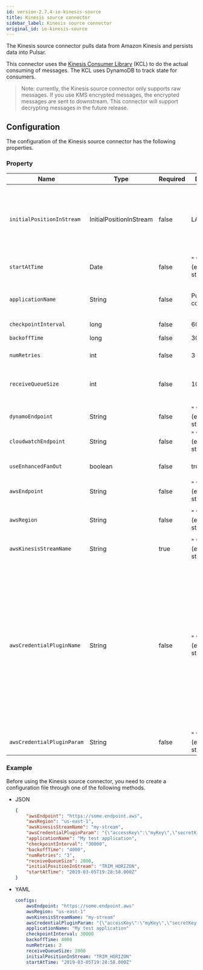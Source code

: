```yaml
---
id: version-2.7.4-io-kinesis-source
title: Kinesis source connector
sidebar_label: Kinesis source connector
original_id: io-kinesis-source
---
```


The Kinesis source connector pulls data from Amazon Kinesis and persists data into Pulsar.

This connector uses the [Kinesis Consumer Library](https://github.com/awslabs/amazon-kinesis-client) (KCL) to do the actual consuming of messages. The KCL uses DynamoDB to track state for consumers.

> Note: currently, the Kinesis source connector only supports raw messages. If you use KMS encrypted messages, the encrypted messages are sent to downstream. This connector will support decrypting messages in the future release.


## Configuration

The configuration of the Kinesis source connector has the following properties.

### Property

| Name | Type|Required | Default | Description 
|------|----------|----------|---------|-------------|
`initialPositionInStream`|InitialPositionInStream|false|LATEST|The position where the connector starts from.<br/><br/>Below are the available options:<br/><br/><li>`AT_TIMESTAMP`: start from the record at or after the specified timestamp.<br/><br/><li>`LATEST`: start after the most recent data record.<br/><br/><li>`TRIM_HORIZON`: start from the oldest available data record.
`startAtTime`|Date|false|" " (empty string)|If set to `AT_TIMESTAMP`, it specifies the point in time to start consumption.
`applicationName`|String|false|Pulsar IO connector|The name of the Amazon Kinesis application. <br/><br/>By default, the application name is included in the user agent string used to make AWS requests. This can assist with troubleshooting, for example, distinguish requests made by separate connector instances.
`checkpointInterval`|long|false|60000|The frequency of the Kinesis stream checkpoint in milliseconds.
`backoffTime`|long|false|3000|The amount of time to delay between requests when the connector encounters a throttling exception from AWS Kinesis in milliseconds.
`numRetries`|int|false|3|The number of re-attempts when the connector encounters an exception while trying to set a checkpoint.
`receiveQueueSize`|int|false|1000|The maximum number of AWS records that can be buffered inside the connector. <br/><br/>Once the `receiveQueueSize` is reached, the connector does not consume any messages from Kinesis until some messages in the queue are successfully consumed.
`dynamoEndpoint`|String|false|" " (empty string)|The Dynamo end-point URL, which can be found at [here](https://docs.aws.amazon.com/general/latest/gr/rande.html).
`cloudwatchEndpoint`|String|false|" " (empty string)|The Cloudwatch end-point URL, which can be found at [here](https://docs.aws.amazon.com/general/latest/gr/rande.html).
`useEnhancedFanOut`|boolean|false|true|If set to true, it uses Kinesis enhanced fan-out.<br><br>If set to false, it uses polling.
`awsEndpoint`|String|false|" " (empty string)|The Kinesis end-point URL, which can be found at [here](https://docs.aws.amazon.com/general/latest/gr/rande.html).
`awsRegion`|String|false|" " (empty string)|The AWS region. <br/><br/>**Example**<br/> us-west-1, us-west-2
`awsKinesisStreamName`|String|true|" " (empty string)|The Kinesis stream name.
`awsCredentialPluginName`|String|false|" " (empty string)|The fully-qualified class name of implementation of {@inject: github:`AwsCredentialProviderPlugin`:/pulsar-io/aws/src/main/java/org/apache/pulsar/io/aws/AwsCredentialProviderPlugin.java}.<br><br>`awsCredentialProviderPlugin` has the following built-in plugs:<br><br><li>`org.apache.pulsar.io.kinesis.AwsDefaultProviderChainPlugin`:<br> this plugin uses the default AWS provider chain.<br>For more information, see [using the default credential provider chain](https://docs.aws.amazon.com/sdk-for-java/v1/developer-guide/credentials.html#credentials-default).<br><br><li>`org.apache.pulsar.io.kinesis.STSAssumeRoleProviderPlugin`: <br>this plugin takes a configuration via the `awsCredentialPluginParam` that describes a role to assume when running the KCL.<br/>**JSON configuration example**<br/>`{"roleArn": "arn...", "roleSessionName": "name"}` <br/><br/>`awsCredentialPluginName` is a factory class which creates an AWSCredentialsProvider that is used by Kinesis sink. <br/><br/>If `awsCredentialPluginName` set to empty, the Kinesis sink creates a default AWSCredentialsProvider which accepts json-map of credentials in `awsCredentialPluginParam`.
`awsCredentialPluginParam`|String |false|" " (empty string)|The JSON parameter to initialize `awsCredentialsProviderPlugin`.

### Example

Before using the Kinesis source connector, you need to create a configuration file through one of the following methods.

* JSON 

    ```json
    {
        "awsEndpoint": "https://some.endpoint.aws",
        "awsRegion": "us-east-1",
        "awsKinesisStreamName": "my-stream",
        "awsCredentialPluginParam": "{\"accessKey\":\"myKey\",\"secretKey\":\"my-Secret\"}",
        "applicationName": "My test application",
        "checkpointInterval": "30000",
        "backoffTime": "4000",
        "numRetries": "3",
        "receiveQueueSize": 2000,
        "initialPositionInStream": "TRIM_HORIZON",
        "startAtTime": "2019-03-05T19:28:58.000Z"
    }
    ```

* YAML

    ```yaml
    configs:
        awsEndpoint: "https://some.endpoint.aws"
        awsRegion: "us-east-1"
        awsKinesisStreamName: "my-stream"
        awsCredentialPluginParam: "{\"accessKey\":\"myKey\",\"secretKey\":\"my-Secret\"}"
        applicationName: "My test application"
        checkpointInterval: 30000
        backoffTime: 4000
        numRetries: 3
        receiveQueueSize: 2000
        initialPositionInStream: "TRIM_HORIZON"
        startAtTime: "2019-03-05T19:28:58.000Z"
    ```

